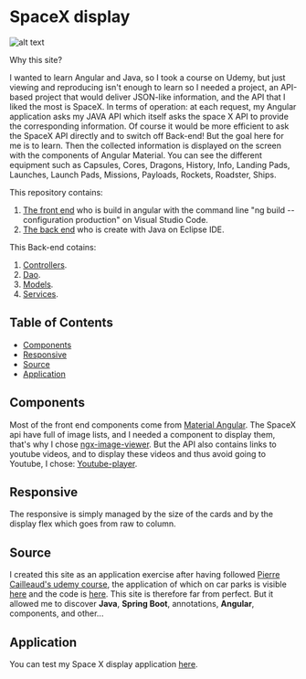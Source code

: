 # SpaceX display

![alt text](https://zupimages.net/up/22/19/uc6g.png "App screen")

Why this site?

  I wanted to learn Angular and Java, so I took a course on Udemy, but just viewing and reproducing isn't enough to learn so I needed a project, an API-based project that would deliver JSON-like information, and the API that I liked the most is SpaceX. In terms of operation: at each request, my Angular application asks my JAVA API which itself asks the space X API to provide the corresponding information. Of course it would be more efficient to ask the SpaceX API directly and to switch off Back-end! But the goal here for me is to learn. Then the collected information is displayed on the screen with the components of Angular Material. You can see the different equipment such as Capsules, Cores, Dragons, History, Info, Landing Pads, Launches, Launch Pads, Missions, Payloads, Rockets, Roadster, Ships.

This repository contains:

1. [The front end](https://github.com/yohannBernard411/spacex-display-app/tree/main/src/main/resources/static) who is build in angular with the command line "ng build --configuration production" on Visual Studio Code.
2. [The back end](https://github.com/yohannBernard411/spacex-display-app/tree/main/src/main/java/com/formation/capsule) who is create with Java on Eclipse IDE.

This Back-end cotains:

1. [Controllers](https://github.com/yohannBernard411/spacex-display-app/tree/main/src/main/java/com/formation/capsule/controllers).
2. [Dao](https://github.com/yohannBernard411/spacex-display-app/tree/main/src/main/java/com/formation/capsule/dao).
2. [Models](https://github.com/yohannBernard411/spacex-display-app/tree/main/src/main/java/com/formation/capsule/models).
2. [Services](https://github.com/yohannBernard411/spacex-display-app/tree/main/src/main/java/com/formation/capsule/services).


## Table of Contents

- [Components](#components)
- [Responsive](#responsive)
- [Source](#source)
- [Application](#application)

## Components

Most of the front end components come from [Material Angular](https://material.angular.io/).
The SpaceX api have full of image lists, and I needed a component to display them, that's why I chose [ngx-image-viewer](https://www.npmjs.com/package/ngx-image-viewer). But the API also contains links to youtube videos, and to display these videos and thus avoid going to Youtube, I chose: [Youtube-player](https://www.npmjs.com/package/@angular/youtube-player).

## Responsive

The responsive is simply managed by the size of the cards and by the display flex which goes from raw to column.

## Source

I created this site as an application exercise after having followed [Pierre Cailleaud's udemy course](https://www.udemy.com/course/votre-premiere-app-web-angular-springboot/), the application of which on car parks is visible [here](https://park-rochefort-app.herokuapp.com/parkings) and the code is [here](https://github.com/yohannBernard411/RochefortParkingApp). This site is therefore far from perfect. But it allowed me to discover **Java**, **Spring Boot**, annotations, **Angular**, components, and other...

## Application

You can test my Space X display application [here](https://spacexdisplayapp.herokuapp.com).